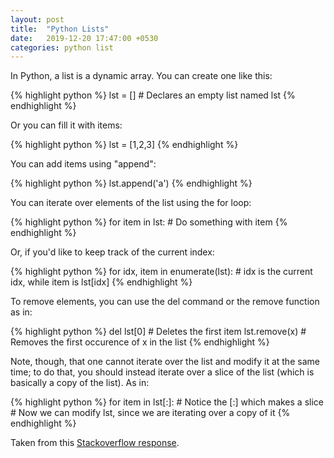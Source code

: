 ```yaml
---
layout: post
title:  "Python Lists"
date:   2019-12-20 17:47:00 +0530
categories: python list
---
```


In Python, a list is a dynamic array. You can create one like this:

{% highlight python %}
lst = [] # Declares an empty list named lst
{% endhighlight %}

Or you can fill it with items:

{% highlight python %}
lst = [1,2,3]
{% endhighlight %}

You can add items using "append":

{% highlight python %}
lst.append('a')
{% endhighlight %}

You can iterate over elements of the list using the for loop:

{% highlight python %}
for item in lst:
    # Do something with item
{% endhighlight %}

Or, if you'd like to keep track of the current index:

{% highlight python %}
for idx, item in enumerate(lst):
    # idx is the current idx, while item is lst[idx]
{% endhighlight %}

To remove elements, you can use the del command or the remove function as in:

{% highlight python %}
del lst[0] # Deletes the first item
lst.remove(x) # Removes the first occurence of x in the list
{% endhighlight %}

Note, though, that one cannot iterate over the list and modify it at the same time; to do that, you should instead iterate over a slice of the list (which is basically a copy of the list). As in:

{% highlight python %}
for item in lst[:]: # Notice the [:] which makes a slice
       # Now we can modify lst, since we are iterating over a copy of it
{% endhighlight %}

Taken from this [Stackoverflow response][stackoverflow-link].

[stackoverflow-link]: https://stackoverflow.com/questions/2910864/in-python-how-can-i-declare-a-dynamic-array               